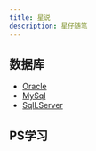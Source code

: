 ```yaml
---
title: 星说
description: 星仔随笔
---
```


## 数据库
- [Oracle](/posts/Oracle.md)
- [MySql](/posts/MySql.md)
- [SqlLServer](/posts/SqlServer.md)

## PS学习

